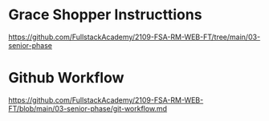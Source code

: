# Grace Shopper Instructtions

https://github.com/FullstackAcademy/2109-FSA-RM-WEB-FT/tree/main/03-senior-phase

# Github Workflow

https://github.com/FullstackAcademy/2109-FSA-RM-WEB-FT/blob/main/03-senior-phase/git-workflow.md
